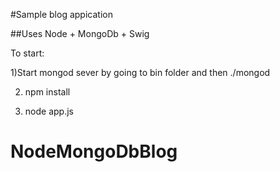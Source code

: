 #Sample blog appication

##Uses Node + MongoDb + Swig

To start: 

1)Start mongod sever by going to bin folder and then ./mongod

2) npm install

3) node app.js

# NodeMongoDbBlog
